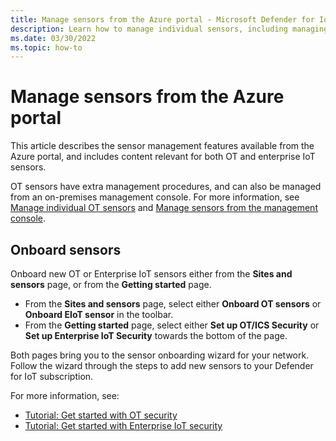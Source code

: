 ```yaml
---
title: Manage sensors from the Azure portal - Microsoft Defender for IoT
description: Learn how to manage individual sensors, including managing activation files, certificates, performing backups, and updating a standalone sensor.
ms.date: 03/30/2022
ms.topic: how-to
---
```


# Manage sensors from the Azure portal

This article describes the sensor management features available from the Azure portal, and includes content relevant for both OT and enterprise IoT sensors.

OT sensors have extra management procedures, and can also be managed from an on-premises management console. For more information, see [Manage individual OT sensors](how-to-manage-individual-sensors.md) and [Manage sensors from the management console](how-to-manage-sensors-from-the-on-premises-management-console.md).

## Onboard sensors

Onboard new OT or Enterprise IoT sensors either from the **Sites and sensors** page, or from the **Getting started** page.

- From the **Sites and sensors** page, select either **Onboard OT sensors** or **Onboard EIoT sensor** in the toolbar.
- From the **Getting started** page, select either **Set up OT/ICS Security** or **Set up Enterprise IoT Security** towards the bottom of the page.

Both pages bring you to the sensor onboarding wizard for your network. Follow the wizard through the steps to add new sensors to your Defender for IoT subscription.

For more information, see:

- [Tutorial: Get started with OT security](tutorial-onboarding.md)
- [Tutorial: Get started with Enterprise IoT security](tutorial-getting-started-eiot-sensor.md)